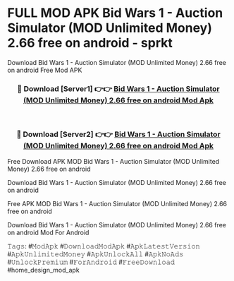 # FULL MOD APK Bid Wars 1 - Auction Simulator (MOD Unlimited Money) 2.66 free on android - sprkt
Download Bid Wars 1 - Auction Simulator (MOD Unlimited Money) 2.66 free on android Free Mod APK

<div align="center">
<h3>🔴 Download [Server1] 👉👉 <a href="https://apk-comot.site?title=Bid_Wars_1_-_Auction_Simulator_(MOD_Unlimited_Money)_2.66_free_on_android">Bid Wars 1 - Auction Simulator (MOD Unlimited Money) 2.66 free on android Mod Apk</a></h3><br>

<h3>🔴 Download [Server2] 👉👉 <a href="https://apk-comot.site?title=Bid_Wars_1_-_Auction_Simulator_(MOD_Unlimited_Money)_2.66_free_on_android">Bid Wars 1 - Auction Simulator (MOD Unlimited Money) 2.66 free on android Mod Apk</a></h3>
</div>


Free Download APK MOD Bid Wars 1 - Auction Simulator (MOD Unlimited Money) 2.66 free on android

Download Bid Wars 1 - Auction Simulator (MOD Unlimited Money) 2.66 free on android 

Free APK MOD Bid Wars 1 - Auction Simulator (MOD Unlimited Money) 2.66 free on android 

Download Bid Wars 1 - Auction Simulator (MOD Unlimited Money) 2.66 free on android Mod For Android

𝚃𝚊𝚐𝚜: #𝙼𝚘𝚍𝙰𝚙𝚔 #𝙳𝚘𝚠𝚗𝚕𝚘𝚊𝚍𝙼𝚘𝚍𝙰𝚙𝚔 #𝙰𝚙𝚔𝙻𝚊𝚝𝚎𝚜𝚝𝚅𝚎𝚛𝚜𝚒𝚘𝚗 #𝙰𝚙𝚔𝚄𝚗𝚕𝚒𝚖𝚒𝚝𝚎𝚍𝙼𝚘𝚗𝚎𝚢 #𝙰𝚙𝚔𝚄𝚗𝚕𝚘𝚌𝚔𝙰𝚕𝚕 #𝙰𝚙𝚔𝙽𝚘𝙰𝚍𝚜 #𝚄𝚗𝚕𝚘𝚌𝚔𝙿𝚛𝚎𝚖𝚒𝚞𝚖 #𝙵𝚘𝚛𝙰𝚗𝚍𝚛𝚘𝚒𝚍 #𝙵𝚛𝚎𝚎𝙳𝚘𝚠𝚗𝚕𝚘𝚊𝚍 #home_design_mod_apk